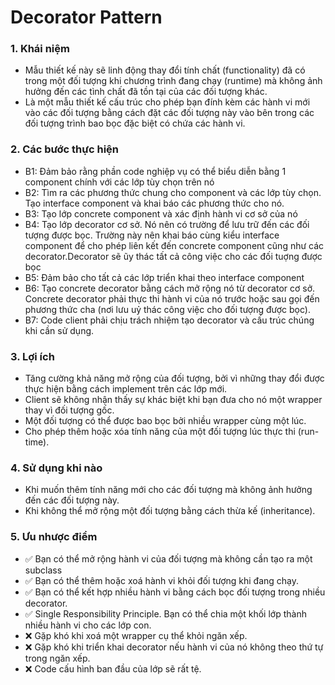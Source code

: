 # Decorator Pattern

### 1. Khái niệm

- Mẫu thiết kế này sẽ linh động thay đổi tính chất (functionality) đã có trong một đối tượng khi chương trình đang chạy (runtime) mà không ảnh hưởng đến các tình chất đã tồn tại của các đối tượng khác.
- Là một mẫu thiết kế cấu trúc cho phép bạn đính kèm các hành vi mới vào các đối tượng bằng cách đặt các đối tượng này vào bên trong các đối tượng trình bao bọc đặc biệt có chứa các hành vi.

### 2. Các bước thực hiện

- B1: Đảm bảo rằng phần code nghiệp vụ có thể biểu diễn bằng 1 component chính với các lớp tùy chọn trên nó
- B2: Tìm ra các phương thức chung cho component và các lớp tùy chọn. Tạo interface component và khai báo các phương thức cho nó.
- B3: Tạo lớp concrete component và xác định hành vi cơ sở của nó
- B4: Tạo lớp decorator cơ sở. Nó nên có trường để lưu trữ đến các đối tượng được bọc. Trường này nên khai báo cùng kiểu interface component để cho phép liên kết đến concrete component cũng như các decorator.Decorator sẽ ũy thác tất cả công việc cho các đối tuợng được bọc
- B5: Đảm bảo cho tất cả các lớp triển khai theo interface component
- B6: Tạo concrete decorator bằng cách mở rộng nó từ decorator cơ sở. Concrete decorator phải thực thi hành vi của nó trước hoặc sau gọi đến phương thức cha (nơi lưu uỷ thác công việc cho đối tượng được bọc).
- B7: Code client phải chịu trách nhiệm tạo decorator và cấu trúc chúng khi cần sử dụng.

### 3. Lợi ích

- Tăng cường khả năng mở rộng của đối tượng, bởi vì những thay đổi được thực hiện bằng cách implement trên các lớp mới.
- Client sẽ không nhận thấy sự khác biệt khi bạn đưa cho nó một wrapper thay vì đối tượng gốc.
- Một đối tượng có thể được bao bọc bởi nhiều wrapper cùng một lúc.
- Cho phép thêm hoặc xóa tính năng của một đối tượng lúc thực thi (run-time).

### 4. Sử dụng khi nào

- Khi muốn thêm tính năng mới cho các đối tượng mà không ảnh hưởng đến các đối tượng này.
- Khi không thể mở rộng một đối tượng bằng cách thừa kế (inheritance).

### 5. Ưu nhược điểm

- :white_check_mark: Bạn có thể mở rộng hành vi của đối tượng mà không cần tạo ra một subclass
- :white_check_mark: Bạn có thể thêm hoặc xoá hành vi khỏi đối tượng khi đang chạy.
- :white_check_mark: Bạn có thể kết hợp nhiều hành vi bằng cách bọc đối tượng trong nhiều decorator.
- :white_check_mark: Single Responsibility Principle. Bạn có thể chia một khối lớp thành nhiều hành vi cho các lớp con.
- :x: Gặp khó khi xoá một wrapper cụ thể khỏi ngăn xếp.
- :x: Gặp khó khi triển khai decorator nếu hành vi của nó không theo thứ tự trong ngăn xếp.
- :x: Code cấu hình ban đầu của lớp sẽ rất tệ.
